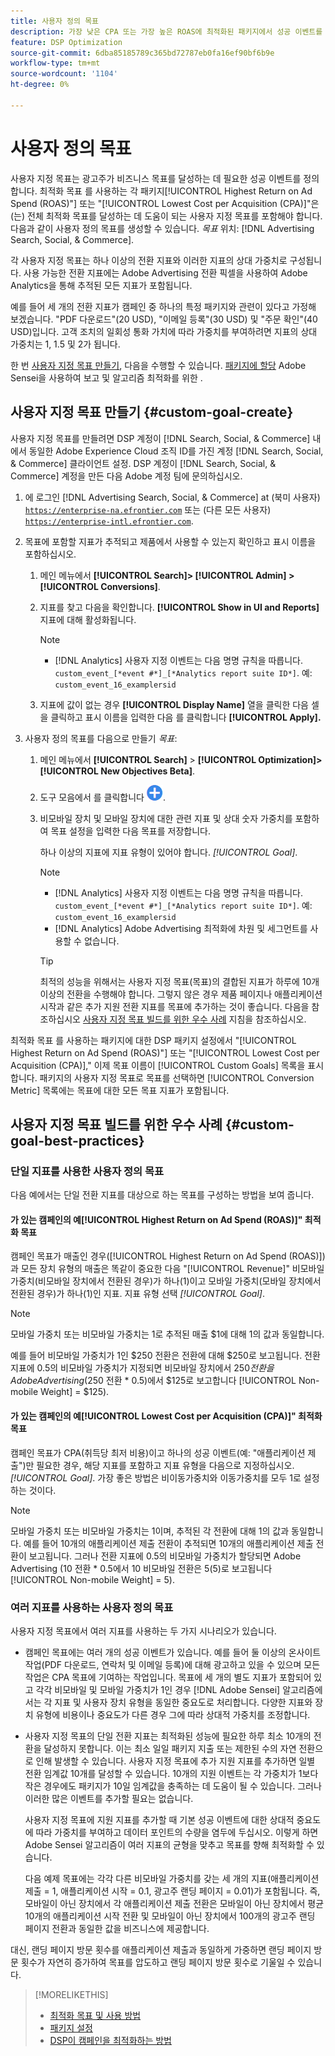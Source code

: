 ```yaml
---
title: 사용자 정의 목표
description: 가장 낮은 CPA 또는 가장 높은 ROAS에 최적화된 패키지에서 성공 이벤트를 정의하는 사용자 정의 목표에 대해 알아봅니다.
feature: DSP Optimization
source-git-commit: 6dba85185789c365bd72787eb0fa16ef90bf6b9e
workflow-type: tm+mt
source-wordcount: '1104'
ht-degree: 0%

---
```


# 사용자 정의 목표

사용자 지정 목표는 광고주가 비즈니스 목표를 달성하는 데 필요한 성공 이벤트를 정의합니다. 최적화 목표 를 사용하는 각 패키지[!UICONTROL Highest Return on Ad Spend (ROAS)"] 또는 &quot;[!UICONTROL Lowest Cost per Acquisition (CPA)]&quot;은(는) 전체 최적화 목표를 달성하는 데 도움이 되는 사용자 지정 목표를 포함해야 합니다. 다음과 같이 사용자 정의 목표를 생성할 수 있습니다. *목표* 위치: [!DNL Advertising Search, Social, & Commerce].

<!-- update image or omit it

![custom goals](/help/dsp/assets/objective-goals.png)
 -->

각 사용자 지정 목표는 하나 이상의 전환 지표와 이러한 지표의 상대 가중치로 구성됩니다. 사용 가능한 전환 지표에는 Adobe Advertising 전환 픽셀을 사용하여 Adobe Analytics을 통해 추적된 모든 지표가 포함됩니다.

예를 들어 세 개의 전환 지표가 캠페인 중 하나의 특정 패키지와 관련이 있다고 가정해 보겠습니다. &quot;PDF 다운로드&quot;(20 USD), &quot;이메일 등록&quot;(30 USD) 및 &quot;주문 확인&quot;(40 USD)입니다. 고객 조치의 일회성 통화 가치에 따라 가중치를 부여하려면 지표의 상대 가중치는 1, 1.5 및 2가 됩니다.

한 번 [사용자 지정 목표 만들기](#custom-goal-create), 다음을 수행할 수 있습니다. [패키지에 할당](/help/dsp/campaign-management/packages/package-settings.md) Adobe Sensei을 사용하여 보고 및 알고리즘 최적화를 위한 .

## 사용자 지정 목표 만들기 {#custom-goal-create}

사용자 지정 목표를 만들려면 DSP 계정이 [!DNL Search, Social, & Commerce] 내에서 동일한 Adobe Experience Cloud 조직 ID를 가진 계정 [!DNL Search, Social, & Commerce] 클라이언트 설정. DSP 계정이 [!DNL Search, Social, & Commerce] 계정을 만든 다음 Adobe 계정 팀에 문의하십시오.

1. 에 로그인 [!DNL Advertising Search, Social, & Commerce] at (북미 사용자) [`https://enterprise-na.efrontier.com`](https://enterprise-na.efrontier.com) 또는 (다른 모든 사용자) [`https://enterprise-intl.efrontier.com`](https://enterprise-intl.efrontier.com).

1. 목표에 포함할 지표가 추적되고 제품에서 사용할 수 있는지 확인하고 표시 이름을 포함하십시오.

   1. 메인 메뉴에서 **[!UICONTROL Search]> [!UICONTROL Admin] >[!UICONTROL Conversions]**.

   1. 지표를 찾고 다음을 확인합니다. **[!UICONTROL Show in UI and Reports]** 지표에 대해 활성화됩니다.

      >[!NOTE]
      >
      >* [!DNL Analytics] 사용자 지정 이벤트는 다음 명명 규칙을 따릅니다. `custom_event_[*event #*]_[*Analytics report suite ID*]`. 예: `custom_event_16_examplersid`

   1. 지표에 값이 없는 경우 **[!UICONTROL Display Name]** 열을 클릭한 다음 셀을 클릭하고 표시 이름을 입력한 다음 를 클릭합니다 **[!UICONTROL Apply].**

1. 사용자 정의 목표를 다음으로 만들기 *목표*:

   1. 메인 메뉴에서 **[!UICONTROL Search]** > **[!UICONTROL Optimization]>[!UICONTROL New Objectives Beta]**.

   1. 도구 모음에서 를 클릭합니다 ![만들기](/help/dsp/assets/create-search-ui.png "만들기").

   1. 비모바일 장치 및 모바일 장치에 대한 관련 지표 및 상대 숫자 가중치를 포함하여 목표 설정을 입력한 다음 목표를 저장합니다.

      하나 이상의 지표에 지표 유형이 있어야 합니다. *[!UICONTROL Goal]*.

      >[!NOTE]
      >
      >* [!DNL Analytics] 사용자 지정 이벤트는 다음 명명 규칙을 따릅니다. `custom_event_[*event #*]_[*Analytics report suite ID*]`. 예: `custom_event_16_examplersid`
      >* [!DNL Analytics] Adobe Advertising 최적화에 차원 및 세그먼트를 사용할 수 없습니다.

      >[!TIP]
      >
      >최적의 성능을 위해서는 사용자 지정 목표(목표)의 결합된 지표가 하루에 10개 이상의 전환을 수행해야 합니다. 그렇지 않은 경우 제품 페이지나 애플리케이션 시작과 같은 추가 지원 전환 지표를 목표에 추가하는 것이 좋습니다. 다음을 참조하십시오 [사용자 지정 목표 빌드를 위한 우수 사례](#custom-goal-best-practices) 지침을 참조하십시오.

최적화 목표 를 사용하는 패키지에 대한 DSP 패키지 설정에서 &quot;[!UICONTROL Highest Return on Ad Spend (ROAS)"] 또는 &quot;[!UICONTROL Lowest Cost per Acquisition (CPA)],&quot; 이제 목표 이름이 [!UICONTROL Custom Goals] 목록을 표시합니다. 패키지의 사용자 지정 목표로 목표를 선택하면 [!UICONTROL Conversion Metric] 목록에는 목표에 대한 모든 목표 지표가 포함됩니다.

## 사용자 지정 목표 빌드를 위한 우수 사례 {#custom-goal-best-practices}

### 단일 지표를 사용한 사용자 정의 목표

다음 예에서는 단일 전환 지표를 대상으로 하는 목표를 구성하는 방법을 보여 줍니다.

#### 가 있는 캠페인의 예[!UICONTROL Highest Return on Ad Spend (ROAS)]&quot; 최적화 목표

캠페인 목표가 매출인 경우([!UICONTROL Highest Return on Ad Spend (ROAS)])과 모든 장치 유형의 매출은 똑같이 중요한 다음 &quot;[!UICONTROL Revenue]&quot; 비모바일 가중치(비모바일 장치에서 전환된 경우)가 하나(1)이고 모바일 가중치(모바일 장치에서 전환된 경우)가 하나(1)인 지표. 지표 유형 선택 *[!UICONTROL Goal]*.

<!-- update image or delete 

![example of a ROAS custom goal with a single conversion metric](/help/dsp/assets/custom-goal-roas.png)

-->

>[!NOTE]
>
> 모바일 가중치 또는 비모바일 가중치는 1로 추적된 매출 $1에 대해 1의 값과 동일합니다.
>
> 예를 들어 비모바일 가중치가 1인 $250 전환은 전환에 대해 $250로 보고됩니다. 전환 지표에 0.5의 비모바일 가중치가 지정되면 비모바일 장치에서 $250 전환을 Adobe Advertising($250 전환 * 0.5)에서 $125로 보고합니다 [!UICONTROL Non-mobile Weight] = $125).

#### 가 있는 캠페인의 예[!UICONTROL Lowest Cost per Acquisition (CPA)]&quot; 최적화 목표

캠페인 목표가 CPA(취득당 최저 비용)이고 하나의 성공 이벤트(예: &quot;애플리케이션 제출&quot;)만 필요한 경우, 해당 지표를 포함하고 지표 유형을 다음으로 지정하십시오. *[!UICONTROL Goal]*. 가장 좋은 방법은 비이동가중치와 이동가중치를 모두 1로 설정하는 것이다.

<!-- update image or delete 

![example of a CPA custom goal with a single conversion metric](/help/dsp/assets/custom-goal-roas.png)

-->

>[!NOTE]
>
> 모바일 가중치 또는 비모바일 가중치는 1이며, 추적된 각 전환에 대해 1의 값과 동일합니다. 예를 들어 10개의 애플리케이션 제출 전환이 추적되면 10개의 애플리케이션 제출 전환이 보고됩니다. 그러나 전환 지표에 0.5의 비모바일 가중치가 할당되면 Adobe Advertising (10 전환 * 0.5에서 10 비모바일 전환은 5(5)로 보고됩니다 [!UICONTROL Non-mobile Weight] = 5).

### 여러 지표를 사용하는 사용자 정의 목표

사용자 지정 목표에서 여러 지표를 사용하는 두 가지 시나리오가 있습니다.

* 캠페인 목표에는 여러 개의 성공 이벤트가 있습니다. 예를 들어 둘 이상의 온사이트 작업(PDF 다운로드, 연락처 및 이메일 등록)에 대해 광고하고 있을 수 있으며 모든 작업은 CPA 목표에 기여하는 작업입니다. 목표에 세 개의 별도 지표가 포함되어 있고 각각 비모바일 및 모바일 가중치가 1인 경우 [!DNL Adobe Sensei] 알고리즘에서는 각 지표 및 사용자 장치 유형을 동일한 중요도로 처리합니다. 다양한 지표와 장치 유형에 비용이나 중요도가 다른 경우 그에 따라 상대적 가중치를 조정합니다.

<!-- update image or delete it and adjust the wording above

   ![example of a custom goal with multiple metrics](/help/dsp/assets/custom-goal-multiple-properties.png)

-->

* 사용자 지정 목표의 단일 전환 지표는 최적화된 성능에 필요한 하루 최소 10개의 전환을 달성하지 못합니다. 이는 최소 일일 패키지 지출 또는 제한된 수의 자연 전환으로 인해 발생할 수 있습니다. 사용자 지정 목표에 추가 지원 지표를 추가하면 일별 전환 임계값 10개를 달성할 수 있습니다. 10개의 지원 이벤트는 각 가중치가 1보다 작은 경우에도 패키지가 10일 임계값을 충족하는 데 도움이 될 수 있습니다. 그러나 이러한 많은 이벤트를 추가할 필요는 없습니다.

  사용자 지정 목표에 지원 지표를 추가할 때 기본 성공 이벤트에 대한 상대적 중요도에 따라 가중치를 부여하고 데이터 포인트의 수량을 염두에 두십시오. 이렇게 하면 Adobe Sensei 알고리즘이 여러 지표의 균형을 맞추고 목표를 향해 최적화할 수 있습니다.

  다음 예제 목표에는 각각 다른 비모바일 가중치를 갖는 세 개의 지표(애플리케이션 제출 = 1, 애플리케이션 시작 = 0.1, 광고주 랜딩 페이지 = 0.01)가 포함됩니다. 즉, 모바일이 아닌 장치에서 각 애플리케이션 제출 전환은 모바일이 아닌 장치에서 평균 10개의 애플리케이션 시작 전환 및 모바일이 아닌 장치에서 100개의 광고주 랜딩 페이지 전환과 동일한 값을 비즈니스에 제공합니다.

<!-- update image or delete it and adjust the wording above

   ![example of a custom goal with multiple metrics](/help/dsp/assets/custom-goal-multiple-properties2.png)

-->

대신, 랜딩 페이지 방문 횟수를 애플리케이션 제출과 동일하게 가중하면 랜딩 페이지 방문 횟수가 자연히 증가하여 목표를 압도하고 랜딩 페이지 방문 횟수로 기울일 수 있습니다.<!--reword-->

>[!MORELIKETHIS]
>
>* [최적화 목표 및 사용 방법](optimization-goals.md)
>* [패키지 설정](/help/dsp/campaign-management/packages/package-settings.md)
> * [DSP이 캠페인을 최적화하는 방법](optimization-how-dsp-optimizes-campaigns.md)
